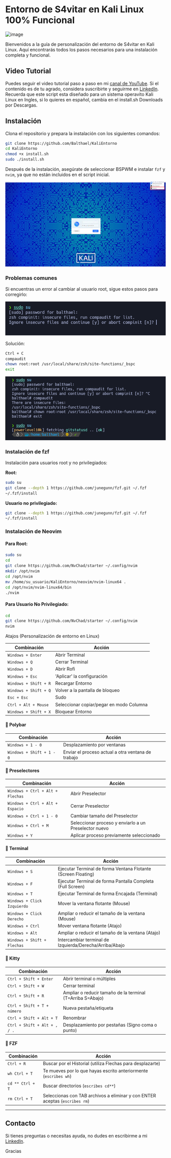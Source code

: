 
# Entorno de S4vitar en Kali Linux 100% Funcional

![image](https://github.com/user-attachments/assets/aefbc484-a87c-4fc2-906a-b7e77bccc18e)

Bienvenidos a la guía de personalización del entorno de S4vitar en Kali Linux. Aquí encontrarás todos los pasos necesarios para una instalación completa y funcional.

## Video Tutorial

Puedes seguir el video tutorial paso a paso en mi [canal de YouTube](https://youtu.be/YUgXB2IZtcQ). Si el contenido es de tu agrado, considera suscribirte y seguirme en [LinkedIn](https://www.linkedin.com/in/johnosoriob/).
Recuerda que este script esta diseñado para un sistema operavito Kali Linux en Ingles, si lo quieres en español, cambia en el install.sh Downloads por Descargas. 

## Instalación

Clona el repositorio y prepara la instalación con los siguientes comandos:

```bash
git clone https://github.com/Balthael/KaliEntorno
cd KaliEntorno
chmod +x install.sh
sudo ./install.sh
```

Después de la instalación, asegúrate de seleccionar BSPWM e instalar `fzf` y `nvim`, ya que no están incluidos en el script inicial.

 ![bspwm](images/02.png)

### Problemas comunes

Si encuentras un error al cambiar al usuario root, sigue estos pasos para corregirlo:

![Error root](images/03.png)

Solución:

```bash
Ctrl + C
compaudit
chown root:root /usr/local/share/zsh/site-functions/_bspc
exit
```

![Solución error](images/04.png)

### Instalación de fzf

Instalación para usuarios root y no privilegiados:

**Root:**

```bash
sudo su
git clone --depth 1 https://github.com/junegunn/fzf.git ~/.fzf
~/.fzf/install
```

**Usuario no privilegiado:**

```bash
git clone --depth 1 https://github.com/junegunn/fzf.git ~/.fzf
~/.fzf/install
```

### Instalación de Neovim

#### Para Root:

```bash
sudo su
cd
git clone https://github.com/NvChad/starter ~/.config/nvim
mkdir /opt/nvim
cd /opt/nvim
mv /home/su_usuario/KaliEntorno/neovim/nvim-linux64 .
cd /opt/nvim/nvim-linux64/bin
./nvim
```

#### Para Usuario No Privilegiado:

```bash
cd
git clone https://github.com/NvChad/starter ~/.config/nvim
nvim
```

Atajos (Personalización de entorno en Linux)

| Combinación           | Acción                                   |
| --------------------- | ---------------------------------------- |
| `Windows + Enter`     | Abrir Terminal                           |
| `Windows + Q`         | Cerrar Terminal                          |
| `Windows + D`         | Abrir Rofi                               |
| `Windows + Esc`       | 'Aplicar' la configuración               |
| `Windows + Shift + R` | Recargar Entorno                         |
| `Windows + Shift + Q` | Volver a la pantalla de bloqueo          |
| `Esc + Esc`           | Sudo                                     |
| `Ctrl + Alt + Mouse`  | Seleccionar copiar/pegar en modo Columna |
| `Windows + Shift + X` | Bloquear Entorno                         |

#### 🔹 Polybar

|Combinación|Acción|
|---|---|
|`Windows + 1 - 0`|Desplazamiento por ventanas|
|`Windows + Shift + 1 - 0`|Enviar el proceso actual a otra ventana de trabajo|

#### 🔹 Preselectores

|Combinación|Acción|
|---|---|
|`Windows + Ctrl + Alt + Flechas`|Abrir Preselector|
|`Windows + Ctrl + Alt + Espacio`|Cerrar Preselector|
|`Windows + Ctrl + 1 - 0`|Cambiar tamaño del Preselector|
|`Windows + Ctrl + M`|Seleccionar proceso y enviarlo a un Preselector nuevo|
|`Windows + Y`|Aplicar proceso previamente seleccionado|

#### 🔹 Terminal

|Combinación|Acción|
|---|---|
|`Windows + S`|Ejecutar Terminal de forma Ventana Flotante (Screen Floating)|
|`Windows + F`|Ejecutar Terminal de forma Pantalla Completa (Full Screen)|
|`Windows + T`|Ejecutar Terminal de forma Encajada (Terminal)|
|`Windows + Click Izquierdo`|Mover la ventana flotante (Mouse)|
|`Windows + Click Derecho`|Ampliar o reducir el tamaño de la ventana (Mouse)|
|`Windows + Ctrl`|Mover ventana flotante (Atajo)|
|`Windows + Alt`|Ampliar o reducir el tamaño de la ventana (Atajo)|
|`Windows + Shift + Flechas`|Intercambiar terminal de Izquierda/Derecha/Arriba/Abajo|

#### 🔹 Kitty

|Combinación|Acción|
|---|---|
|`Ctrl + Shift + Enter`|Abrir terminal o múltiples|
|`Ctrl + Shift + W`|Cerrar terminal|
|`Ctrl + Shift + R`|Ampliar o reducir tamaño de la terminal (T=Arriba S=Abajo)|
|`Ctrl + Shift + T + número`|Nueva pestaña/etiqueta|
|`Ctrl + Shift + Alt + T`|Renombrar|
|`Ctrl + Shift + Alt + , / .`|Desplazamiento por pestañas (Signo coma o punto)|

#### 🔹 FZF

|Combinación|Acción|
|---|---|
|`Ctrl + R`|Buscar por el Historial (utiliza Flechas para desplazarte)|
|`wh Ctrl + T`|Te mueves por lo que hayas escrito anteriormente (`escribes wh`)|
|`cd ** Ctrl + T`|Buscar directorios (`escribes cd**`)|
|`rm Ctrl + T`|Seleccionas con TAB archivos a eliminar y con ENTER aceptas (`escribes rm`)|

---

## Contacto

Si tienes preguntas o necesitas ayuda, no dudes en escribirme a mi [LinkedIn](https://www.linkedin.com/in/johnosoriob/).

Gracias

